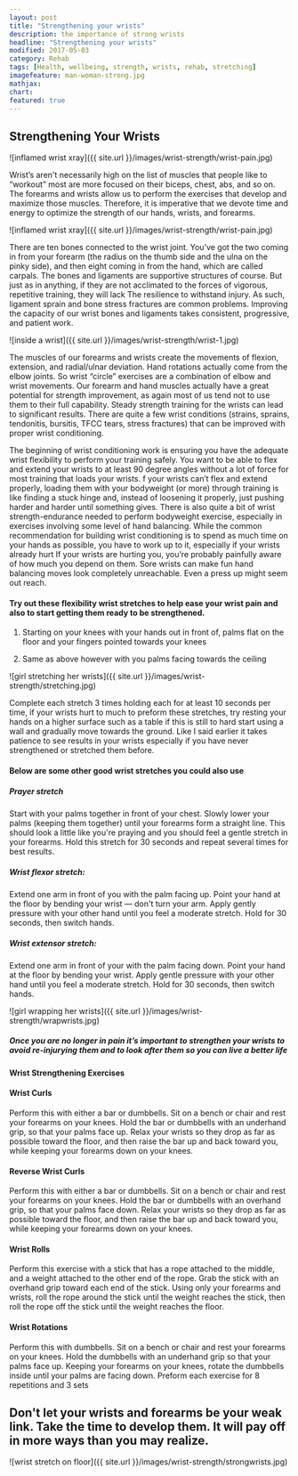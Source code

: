 ```yaml
---
layout: post
title: "Strengthening your wrists"
description: the importance of strong wrists 
headline: "Strengthening your wrists"
modified: 2017-05-03
category: Rehab
tags: [Health, wellbeing, strength, wrists, rehab, stretching]
imagefeature: man-woman-strong.jpg
mathjax: 
chart:
featured: true
---
```


<style>

	

		.post-template .notepad-post-content > div:not(.notepad-post-title) p:first-child {

			    font-size: 1rem;
		
		}

		.notepad-post-title h1{

        	color: #e51843!important;
    	}

</style>

## Strengthening Your Wrists


![inflamed wrist xray]({{ site.url }}/images/wrist-strength/wrist-pain.jpg)

Wrist’s aren't necessarily high on the list of muscles that people like to “workout” most are more focused on their biceps, chest, abs, and so on. The forearms and wrists allow us to perform the exercises that develop and maximize those muscles. Therefore, it is imperative that we devote time and energy to optimize the strength of our hands, wrists, and forearms. 

![inflamed wrist xray]({{ site.url }}/images/wrist-strength/wrist-pain.jpg)



There are ten bones connected to the wrist joint. You’ve got the two coming in from your forearm (the radius on the thumb side and the ulna on the pinky side), and then eight coming in from the hand, which are called carpals.
The bones and ligaments are supportive structures of course. But just as in anything, if they are not acclimated to the forces of vigorous, repetitive training, they will lack The resilience to withstand injury. As such, ligament sprain and bone stress fractures are common problems.
Improving the capacity of our wrist bones and ligaments takes consistent, progressive, and patient work. 

![inside a wrist]({{ site.url }}/images/wrist-strength/wrist-1.jpg)

The muscles of our forearms and wrists create the movements of flexion, extension, and radial/ulnar deviation. Hand rotations actually come from the elbow joints. So wrist “circle” exercises are a combination of elbow and wrist movements.
Our forearm and hand muscles actually have a great potential for strength improvement, as again most of us tend not to use them to their full capability.
Steady strength training for the wrists can lead to significant results.
There are quite a few wrist conditions (strains, sprains, tendonitis, bursitis, TFCC tears, stress fractures) that can be improved with proper wrist conditioning.

The beginning of wrist conditioning work is ensuring you have the adequate wrist flexibility to perform your training safely. You want to be able to flex and extend your wrists to at least 90 degree angles without a lot of force for most training that loads your wrists.
f your wrists can’t flex and extend properly, loading them with your bodyweight (or more) through training is like finding a stuck hinge and, instead of loosening it properly, just pushing harder and harder until something gives.
There is also quite a bit of wrist strength-endurance needed to perform bodyweight exercise, especially in exercises involving some level of hand balancing. While the common recommendation for building wrist conditioning is to spend as much time on your hands as possible, you have to work up to it, especially if your wrists already hurt
If your wrists are hurting you, you’re probably painfully aware of how much you depend on them. Sore wrists can make fun hand balancing moves look completely unreachable. Even a press up might seem out reach. 

#### Try out these flexibility wrist stretches to help ease your wrist pain and also to start getting them ready to be strengthened.


1. Starting on your knees with your hands out in front of, palms flat on the floor and your fingers pointed towards your knees

2. Same as above however with you palms facing towards the ceiling

![girl stretching her wrists]({{ site.url }}/images/wrist-strength/stretching.jpg)



Complete each stretch 3 times holding each for at least 10 seconds per time, if your wrists hurt to much to preform these stretches, try resting your hands on a higher surface such as a table if this is still to hard start using a wall and gradually move towards the ground. Like I said earlier it takes patience to see results in your wrists especially if you have never strengthened or stretched them before.



#### Below are some other good wrist stretches you could also use

##### Prayer stretch

Start with your palms together in front of your chest. Slowly lower your palms (keeping them together) until your forearms form a straight line. This should look a little like you're praying and you should feel a gentle stretch in your forearms. Hold this stretch for 30 seconds and repeat several times for best results.

##### Wrist flexor stretch:

Extend one arm in front of you with the palm facing up. Point your hand at the floor by bending your wrist — don't turn your arm. Apply gently pressure with your other hand until you feel a moderate stretch. Hold for 30 seconds, then switch hands.

##### Wrist extensor stretch:

Extend one arm in front of your with the palm facing down. Point your hand at the floor by bending your wrist. Apply gentle pressure with your other hand until you feel a moderate stretch. Hold for 30 seconds, then switch hands.



![girl wrapping her wrists]({{ site.url }}/images/wrist-strength/wrapwrists.jpg)


##### Once you are no longer in pain it’s important to strengthen your wrists to avoid re-injurying them and to look after them so you can live a better life

#### Wrist Strengthening Exercises

#### Wrist Curls

Perform this with either a bar or dumbbells. Sit on a bench or chair and rest your forearms on your knees. Hold the bar or dumbbells with an underhand grip, so that your palms face up. Relax your wrists so they drop as far as possible toward the floor, and then raise the bar up and back toward you, while keeping your forearms down on your knees.

#### Reverse Wrist Curls

Perform this with either a bar or dumbbells. Sit on a bench or chair and rest your forearms on your knees. Hold the bar or dumbbells with an overhand grip, so that your palms face down. Relax your wrists so they drop as far as possible toward the floor, and then raise the bar up and back toward you, while keeping your forearms down on your knees.

#### Wrist Rolls

Perform this exercise with a stick that has a rope attached to the middle, and a weight attached to the other end of the rope. Grab the stick with an overhand grip toward each end of the stick. Using only your forearms and wrists, roll the rope around the stick until the weight reaches the stick, then roll the rope off the stick until the weight reaches the floor.

#### Wrist Rotations
Perform this with dumbbells. Sit on a bench or chair and rest your forearms on your knees. Hold the dumbbells with an underhand grip so that your palms face up. Keeping your forearms on your knees, rotate the dumbbells inside until your palms are facing down.
Preform each exercise for 8 repetitions and 3 sets

## Don't let your wrists and forearms be your weak link. Take the time to develop them. It will pay off in more ways than you may realize.

![wrist stretch on floor]({{ site.url }}/images/wrist-strength/strongwrists.jpg)



 
 




 






